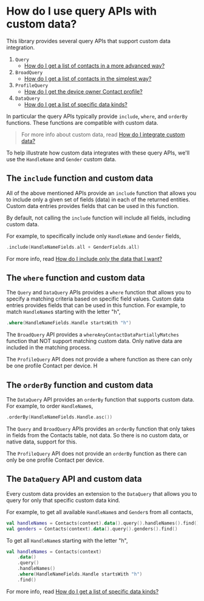 # How do I use query APIs with custom data?

This library provides several query APIs that support custom data integration.

1. `Query`
    - [How do I get a list of contacts in a more advanced way?](/howto/howto-query-contacts-advanced.md)
2. `BroadQuery`
    - [How do I get a list of contacts in the simplest way?](/howto/howto-query-contacts.md)
3. `ProfileQuery`
    - [How do I get the device owner Contact profile?](/howto/howto-query-profile.md)
4. `DataQuery`
    - [How do I get a list of specific data kinds?](/howto/howto-query-specific-data-kinds.md)

In particular the query APIs typically provide `include`, `where`, and `orderBy` functions. These
functions are compatible with custom data.

> For more info about custom data, read [How do I integrate custom data?](/howto/howto-integrate-custom-data.md)

To help illustrate how custom data integrates with these query APIs, we'll use the `HandleName`
and `Gender` custom data.

## The `include` function and custom data

All of the above mentioned APIs provide an `include` function that allows you to include only a 
given set of fields (data) in each of the returned entities. Custom data entries provides fields 
that can be used in this function. 

By default, not calling the `include` function will include all fields, including custom data. 

For example, to specifically include only `HandleName` and `Gender` fields, 

```kotlin
.include(HandleNameFields.all + GenderFields.all)
```

For more info, read [How do I include only the data that I want?](/howto/howto-include-only-desired-data.md)

## The `where` function and custom data

The `Query` and `DataQuery` APIs provides a `where` function that allows you to specify a matching
criteria based on specific field values. Custom data entries provides fields that can be used in 
this function. For example, to match `HandleName`s starting with the letter "h",

```kotlin
.where(HandleNameFields.Handle startsWith "h")
```

The `BroadQuery` API provides a `whereAnyContactDataPartiallyMatches` function that NOT support
matching custom data. Only native data are included in the matching process.

The `ProfileQuery` API does not provide a where function as there can only be one profile Contact
per device. H

## The `orderBy` function and custom data

The `DataQuery` API provides an `orderBy` function that supports custom data. For example, to order
`HandleName`s,

```kotlin
.orderBy(HandleNameFields.Handle.asc())
```

The `Query` and `BroadQuery` APIs provides an `orderBy` function that only takes in fields from
the Contacts table, not data. So there is no custom data, or native data, support for this.

The `ProfileQuery` API does not provide an `orderBy` function as there can only be one profile 
Contact per device. 

## The `DataQuery` API and custom data

Every custom data provides an extension to the `DataQuery` that allows you to query for only that 
specific custom data kind.

For example, to get all available `HandleName`s and `Gender`s from all contacts,

```kotlin
val handleNames = Contacts(context).data().query().handleNames().find()
val genders = Contacts(context).data().query().genders().find()
```

To get all `HandleName`s starting with the letter "h",

```kotlin
val handleNames = Contacts(context)
    .data()
    .query()
    .handleNames()
    .where(HandleNameFields.Handle startsWith "h")
    .find()
```

For more info, read [How do I get a list of specific data kinds?](/howto/howto-query-specific-data-kinds.md)